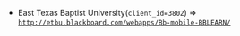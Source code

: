  - East Texas Baptist University(`client_id=3802`) => [`http://etbu.blackboard.com/webapps/Bb-mobile-BBLEARN/`](http://etbu.blackboard.com/webapps/Bb-mobile-BBLEARN/)

